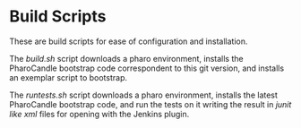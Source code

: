 Build Scripts
=============

These are build scripts for ease of configuration and installation.

The _build.sh_ script downloads a pharo environment, installs the PharoCandle bootstrap code correspondent to this git version, and installs an exemplar script to bootstrap.

The _runtests.sh_ script downloads a pharo environment, installs the latest PharoCandle bootstrap code, and run the tests on it writing the result in _junit like xml_ files for opening with the Jenkins plugin.